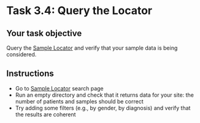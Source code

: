 # Task 3.4: Query the Locator

## Your task objective

Query the [Sample Locator](https://locator.bschn.ikmx.cloud) and verify that
your sample data is being considered.

## Instructions

* Go to [Sample Locator](https://locator.bschn.ikmx.cloud/search) search page
* Run an empty directory and check that it returns data for your site: the number of patients and samples should be correct
* Try adding some filters (e.g., by gender, by diagnosis) and verify that the results are coherent
